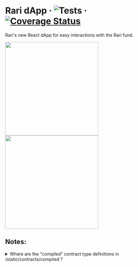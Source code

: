 # Rari dApp &middot; ![Tests](https://github.com/Rari-Capital/rari-dApp/workflows/Tests/badge.svg) &middot; [![Coverage Status](https://coveralls.io/repos/github/Rari-Capital/rari-dApp/badge.svg?branch=master)](https://coveralls.io/github/Rari-Capital/rari-dApp?branch=master)

Rari's new React dApp for easy interactions with the Rari fund.

<p float="left">
  <img src="https://i.imgur.com/9drql0H.png" width="300" />
  <img src="https://i.imgur.com/TQwLz8V.png" width="300" /> 

</p>


## Notes:

<details>
  <summary>Where are the "compiled" contract type definitions in /static/contracts/compiled ?</summary>
  
  - These are auto generated TypeScript definition files created by [TypeChain](https://github.com/ethereum-ts/TypeChain). To generate them, run `npm install` 
  - These files are gitignored so do not worry about trying to commit them!
</details>
